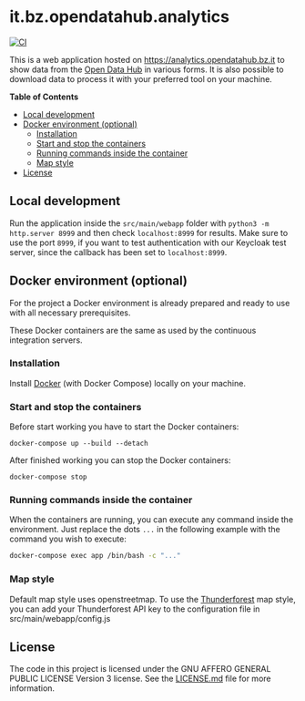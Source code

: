 # it.bz.opendatahub.analytics

[![CI](https://github.com/noi-techpark/it.bz.opendatahub.analytics/actions/workflows/ci.yml/badge.svg)](https://github.com/noi-techpark/it.bz.opendatahub.analytics/actions/workflows/ci.yml)

This is a web application hosted on https://analytics.opendatahub.bz.it to show
data from the [Open Data Hub](https://opendatahub.bz.it) in various forms. It is
also possible to download data to process it with your preferred tool on your
machine.

<!-- START doctoc generated TOC please keep comment here to allow auto update -->
<!-- DON'T EDIT THIS SECTION, INSTEAD RE-RUN doctoc TO UPDATE -->
**Table of Contents** 

- [Local development](#local-development)
- [Docker environment (optional)](#docker-environment-optional)
  - [Installation](#installation)
  - [Start and stop the containers](#start-and-stop-the-containers)
  - [Running commands inside the container](#running-commands-inside-the-container)
  - [Map style](#map-style)
- [License](#license)

<!-- END doctoc generated TOC please keep comment here to allow auto update -->

## Local development

Run the application inside the `src/main/webapp` folder with `python3 -m
http.server 8999` and then check `localhost:8999` for results. Make sure to use
the port `8999`, if you want to test authentication with our Keycloak test
server, since the callback has been set to `localhost:8999`.

## Docker environment (optional)

For the project a Docker environment is already prepared and ready to use with all necessary prerequisites.

These Docker containers are the same as used by the continuous integration servers.

### Installation

Install [Docker](https://docs.docker.com/install/) (with Docker Compose) locally on your machine.

### Start and stop the containers

Before start working you have to start the Docker containers:

```
docker-compose up --build --detach
```

After finished working you can stop the Docker containers:

```
docker-compose stop
```

### Running commands inside the container

When the containers are running, you can execute any command inside the
environment. Just replace the dots `...` in the following example with the
command you wish to execute:

```bash
docker-compose exec app /bin/bash -c "..."
```

### Map style
Default map style uses openstreetmap. To use the
[Thunderforest](https://www.thunderforest.com) map style, you can add your
Thunderforest API key to the configuration file in src/main/webapp/config.js

## License

The code in this project is licensed under the GNU AFFERO GENERAL PUBLIC LICENSE
Version 3 license. See the [LICENSE.md](LICENSE.md) file for more information.
